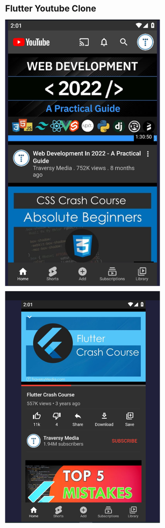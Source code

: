 # Flutter Youtube Clone

<p align="center">
  <img width="600" src="/assets/home.png">
</p>

<p align="center">
  <img width="600" src="/assets/another.png">
</p>

